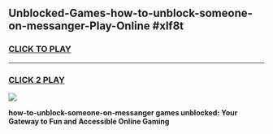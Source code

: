 
## Unblocked-Games-how-to-unblock-someone-on-messanger-Play-Online #xlf8t
<h3>
<a href="https://news.freeplayer.one?title=how-to-unblock-someone-on-messanger&ref=3">CLICK TO PLAY</a></h3>
<hr>

<h3>
<a href="https://news.freeplayer.one?title=how-to-unblock-someone-on-messanger&ref=3">CLICK 2 PLAY</a>
  
</h3>

<a href="https://news.freeplayer.one?title=how-to-unblock-someone-on-messanger&ref=3"><img src="https://clearcache.store/games.png"></a>


**how-to-unblock-someone-on-messanger games unblocked: Your Gateway to Fun and Accessible Online Gaming**
